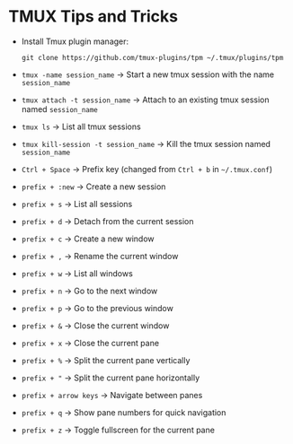 # TMUX Tips and Tricks


- Install Tmux plugin manager:
  ```
  git clone https://github.com/tmux-plugins/tpm ~/.tmux/plugins/tpm
  ```

- `tmux -name session_name` -> Start a new tmux session with the name `session_name`
- `tmux attach -t session_name` -> Attach to an existing tmux session named `session_name`
- `tmux ls` -> List all tmux sessions
- `tmux kill-session -t session_name` -> Kill the tmux session named `session_name`

- `Ctrl + Space` -> Prefix key (changed from `Ctrl + b` in `~/.tmux.conf`)

- `prefix + :new` -> Create a new session
- `prefix + s` -> List all sessions
- `prefix + d` -> Detach from the current session

- `prefix + c` -> Create a new window
- `prefix + ,` -> Rename the current window
- `prefix + w` -> List all windows
- `prefix + n` -> Go to the next window
- `prefix + p` -> Go to the previous window 

- `prefix + &` -> Close the current window
- `prefix + x` -> Close the current pane

- `prefix + %` -> Split the current pane vertically
- `prefix + "` -> Split the current pane horizontally
- `prefix + arrow keys` -> Navigate between panes
- `prefix + q` -> Show pane numbers for quick navigation
- `prefix + z` -> Toggle fullscreen for the current pane
